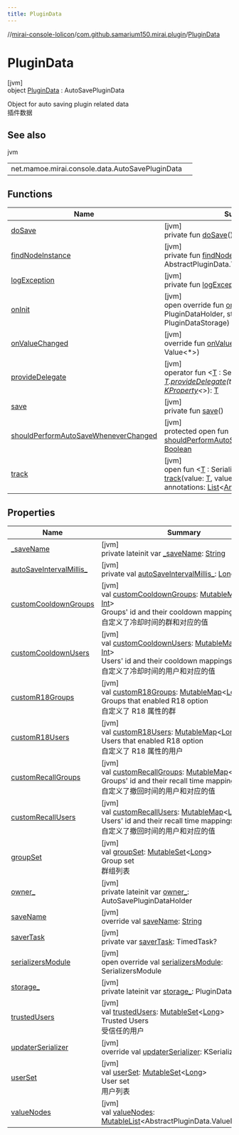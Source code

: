 ```yaml
---
title: PluginData
---
```

//[mirai-console-lolicon](../../../index.html)/[com.github.samarium150.mirai.plugin](../index.html)/[PluginData](index.html)



# PluginData



[jvm]\
object [PluginData](index.html) : AutoSavePluginData

Object for auto saving plugin related data <br> 插件数据



## See also


jvm

| | |
|---|---|
| net.mamoe.mirai.console.data.AutoSavePluginData |  |



## Functions


| Name | Summary |
|---|---|
| [doSave](../-reply-config/index.html#-1838414339%2FFunctions%2F863300109) | [jvm]<br>private fun [doSave](../-reply-config/index.html#-1838414339%2FFunctions%2F863300109)() |
| [findNodeInstance](../-reply-config/index.html#-1300372738%2FFunctions%2F863300109) | [jvm]<br>private fun [findNodeInstance](../-reply-config/index.html#-1300372738%2FFunctions%2F863300109)(name: [String](https://kotlinlang.org/api/latest/jvm/stdlib/kotlin/-string/index.html)): AbstractPluginData.ValueNode<*>? |
| [logException](../-reply-config/index.html#-973621049%2FFunctions%2F863300109) | [jvm]<br>private fun [logException](../-reply-config/index.html#-973621049%2FFunctions%2F863300109)(e: [Throwable](https://kotlinlang.org/api/latest/jvm/stdlib/kotlin/-throwable/index.html)) |
| [onInit](../-reply-config/index.html#1381327192%2FFunctions%2F863300109) | [jvm]<br>open override fun [onInit](../-reply-config/index.html#1381327192%2FFunctions%2F863300109)(owner: PluginDataHolder, storage: PluginDataStorage) |
| [onValueChanged](../-reply-config/index.html#238717877%2FFunctions%2F863300109) | [jvm]<br>override fun [onValueChanged](../-reply-config/index.html#238717877%2FFunctions%2F863300109)(value: Value<*>) |
| [provideDelegate](../-reply-config/index.html#960925360%2FFunctions%2F863300109) | [jvm]<br>operator fun <[T](../-reply-config/index.html#960925360%2FFunctions%2F863300109) : SerializerAwareValue<*>> [T](../-reply-config/index.html#960925360%2FFunctions%2F863300109).[provideDelegate](../-reply-config/index.html#960925360%2FFunctions%2F863300109)(thisRef: [Any](https://kotlinlang.org/api/latest/jvm/stdlib/kotlin/-any/index.html)?, property: [KProperty](https://kotlinlang.org/api/latest/jvm/stdlib/kotlin.reflect/-k-property/index.html)<*>): [T](../-reply-config/index.html#960925360%2FFunctions%2F863300109) |
| [save](../-reply-config/index.html#-411480888%2FFunctions%2F863300109) | [jvm]<br>private fun [save](../-reply-config/index.html#-411480888%2FFunctions%2F863300109)() |
| [shouldPerformAutoSaveWheneverChanged](../-reply-config/index.html#816398627%2FFunctions%2F863300109) | [jvm]<br>protected open fun [shouldPerformAutoSaveWheneverChanged](../-reply-config/index.html#816398627%2FFunctions%2F863300109)(): [Boolean](https://kotlinlang.org/api/latest/jvm/stdlib/kotlin/-boolean/index.html) |
| [track](../-reply-config/index.html#-997757058%2FFunctions%2F863300109) | [jvm]<br>open fun <[T](../-reply-config/index.html#-997757058%2FFunctions%2F863300109) : SerializerAwareValue<*>> [track](../-reply-config/index.html#-997757058%2FFunctions%2F863300109)(value: [T](../-reply-config/index.html#-997757058%2FFunctions%2F863300109), valueName: [String](https://kotlinlang.org/api/latest/jvm/stdlib/kotlin/-string/index.html), annotations: [List](https://kotlinlang.org/api/latest/jvm/stdlib/kotlin.collections/-list/index.html)<[Annotation](https://kotlinlang.org/api/latest/jvm/stdlib/kotlin/-annotation/index.html)>): [T](../-reply-config/index.html#-997757058%2FFunctions%2F863300109) |


## Properties


| Name | Summary |
|---|---|
| [_saveName](index.html#-903367827%2FProperties%2F863300109) | [jvm]<br>private lateinit var [_saveName](index.html#-903367827%2FProperties%2F863300109): [String](https://kotlinlang.org/api/latest/jvm/stdlib/kotlin/-string/index.html) |
| [autoSaveIntervalMillis_](index.html#-1593701268%2FProperties%2F863300109) | [jvm]<br>private val [autoSaveIntervalMillis_](index.html#-1593701268%2FProperties%2F863300109): [LongRange](https://kotlinlang.org/api/latest/jvm/stdlib/kotlin.ranges/-long-range/index.html) |
| [customCooldownGroups](custom-cooldown-groups.html) | [jvm]<br>val [customCooldownGroups](custom-cooldown-groups.html): [MutableMap](https://kotlinlang.org/api/latest/jvm/stdlib/kotlin.collections/-mutable-map/index.html)<[Long](https://kotlinlang.org/api/latest/jvm/stdlib/kotlin/-long/index.html), [Int](https://kotlinlang.org/api/latest/jvm/stdlib/kotlin/-int/index.html)><br>Groups' id and their cooldown mappings <br> 自定义了冷却时间的群和对应的值 |
| [customCooldownUsers](custom-cooldown-users.html) | [jvm]<br>val [customCooldownUsers](custom-cooldown-users.html): [MutableMap](https://kotlinlang.org/api/latest/jvm/stdlib/kotlin.collections/-mutable-map/index.html)<[Long](https://kotlinlang.org/api/latest/jvm/stdlib/kotlin/-long/index.html), [Int](https://kotlinlang.org/api/latest/jvm/stdlib/kotlin/-int/index.html)><br>Users' id and their cooldown mappings <br> 自定义了冷却时间的用户和对应的值 |
| [customR18Groups](custom-r18-groups.html) | [jvm]<br>val [customR18Groups](custom-r18-groups.html): [MutableMap](https://kotlinlang.org/api/latest/jvm/stdlib/kotlin.collections/-mutable-map/index.html)<[Long](https://kotlinlang.org/api/latest/jvm/stdlib/kotlin/-long/index.html), [Int](https://kotlinlang.org/api/latest/jvm/stdlib/kotlin/-int/index.html)><br>Groups that enabled R18 option <br> 自定义了 R18 属性的群 |
| [customR18Users](custom-r18-users.html) | [jvm]<br>val [customR18Users](custom-r18-users.html): [MutableMap](https://kotlinlang.org/api/latest/jvm/stdlib/kotlin.collections/-mutable-map/index.html)<[Long](https://kotlinlang.org/api/latest/jvm/stdlib/kotlin/-long/index.html), [Int](https://kotlinlang.org/api/latest/jvm/stdlib/kotlin/-int/index.html)><br>Users that enabled R18 option <br> 自定义了 R18 属性的用户 |
| [customRecallGroups](custom-recall-groups.html) | [jvm]<br>val [customRecallGroups](custom-recall-groups.html): [MutableMap](https://kotlinlang.org/api/latest/jvm/stdlib/kotlin.collections/-mutable-map/index.html)<[Long](https://kotlinlang.org/api/latest/jvm/stdlib/kotlin/-long/index.html), [Int](https://kotlinlang.org/api/latest/jvm/stdlib/kotlin/-int/index.html)><br>Groups' id and their recall time mappings <br> 自定义了撤回时间的用户和对应的值 |
| [customRecallUsers](custom-recall-users.html) | [jvm]<br>val [customRecallUsers](custom-recall-users.html): [MutableMap](https://kotlinlang.org/api/latest/jvm/stdlib/kotlin.collections/-mutable-map/index.html)<[Long](https://kotlinlang.org/api/latest/jvm/stdlib/kotlin/-long/index.html), [Int](https://kotlinlang.org/api/latest/jvm/stdlib/kotlin/-int/index.html)><br>Users' id and their recall time mappings <br> 自定义了撤回时间的用户和对应的值 |
| [groupSet](group-set.html) | [jvm]<br>val [groupSet](group-set.html): [MutableSet](https://kotlinlang.org/api/latest/jvm/stdlib/kotlin.collections/-mutable-set/index.html)<[Long](https://kotlinlang.org/api/latest/jvm/stdlib/kotlin/-long/index.html)><br>Group set <br> 群组列表 |
| [owner_](index.html#1124689850%2FProperties%2F863300109) | [jvm]<br>private lateinit var [owner_](index.html#1124689850%2FProperties%2F863300109): AutoSavePluginDataHolder |
| [saveName](index.html#-590353570%2FProperties%2F863300109) | [jvm]<br>override val [saveName](index.html#-590353570%2FProperties%2F863300109): [String](https://kotlinlang.org/api/latest/jvm/stdlib/kotlin/-string/index.html) |
| [saverTask](index.html#-476436454%2FProperties%2F863300109) | [jvm]<br>private var [saverTask](index.html#-476436454%2FProperties%2F863300109): TimedTask? |
| [serializersModule](index.html#1853268807%2FProperties%2F863300109) | [jvm]<br>open override val [serializersModule](index.html#1853268807%2FProperties%2F863300109): SerializersModule |
| [storage_](index.html#1325371202%2FProperties%2F863300109) | [jvm]<br>private lateinit var [storage_](index.html#1325371202%2FProperties%2F863300109): PluginDataStorage |
| [trustedUsers](trusted-users.html) | [jvm]<br>val [trustedUsers](trusted-users.html): [MutableSet](https://kotlinlang.org/api/latest/jvm/stdlib/kotlin.collections/-mutable-set/index.html)<[Long](https://kotlinlang.org/api/latest/jvm/stdlib/kotlin/-long/index.html)><br>Trusted Users <br> 受信任的用户 |
| [updaterSerializer](index.html#-285991239%2FProperties%2F863300109) | [jvm]<br>override val [updaterSerializer](index.html#-285991239%2FProperties%2F863300109): KSerializer<[Unit](https://kotlinlang.org/api/latest/jvm/stdlib/kotlin/-unit/index.html)> |
| [userSet](user-set.html) | [jvm]<br>val [userSet](user-set.html): [MutableSet](https://kotlinlang.org/api/latest/jvm/stdlib/kotlin.collections/-mutable-set/index.html)<[Long](https://kotlinlang.org/api/latest/jvm/stdlib/kotlin/-long/index.html)><br>User set <br> 用户列表 |
| [valueNodes](index.html#1954636294%2FProperties%2F863300109) | [jvm]<br>val [valueNodes](index.html#1954636294%2FProperties%2F863300109): [MutableList](https://kotlinlang.org/api/latest/jvm/stdlib/kotlin.collections/-mutable-list/index.html)<AbstractPluginData.ValueNode<*>> |

